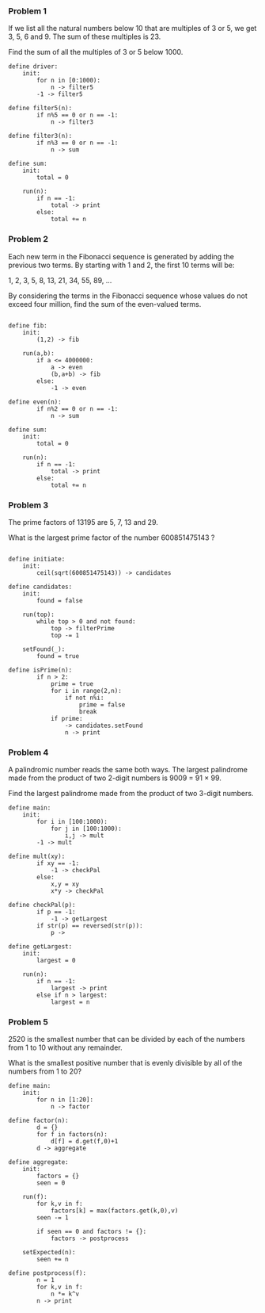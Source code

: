 
### Problem 1

If we list all the natural numbers below 10 that are multiples of 3 or 5, we get 3, 5, 6 and 9. The sum of these multiples is 23.

Find the sum of all the multiples of 3 or 5 below 1000.

```
define driver:
    init:
        for n in [0:1000):
            n -> filter5
        -1 -> filter5

define filter5(n):
        if n%5 == 0 or n == -1:
            n -> filter3

define filter3(n):
        if n%3 == 0 or n == -1:
            n -> sum

define sum:
    init:
        total = 0
        
    run(n):
        if n == -1:
            total -> print
        else:
            total += n
```



### Problem 2

Each new term in the Fibonacci sequence is generated by adding the previous two terms. By starting with 1 and 2, the first 10 terms will be:

1, 2, 3, 5, 8, 13, 21, 34, 55, 89, ...

By considering the terms in the Fibonacci sequence whose values do not exceed four million, find the sum of the even-valued terms.

```

define fib:
    init:
        (1,2) -> fib
        
    run(a,b):
        if a <= 4000000:
            a -> even
            (b,a+b) -> fib
        else:
            -1 -> even

define even(n):
        if n%2 == 0 or n == -1:
            n -> sum

define sum:
    init:
        total = 0
        
    run(n):
        if n == -1:
            total -> print
        else:
            total += n

```

### Problem 3

The prime factors of 13195 are 5, 7, 13 and 29.

What is the largest prime factor of the number 600851475143 ?

```

define initiate:
    init:
        ceil(sqrt(600851475143)) -> candidates

define candidates:
    init:
        found = false

    run(top):
        while top > 0 and not found:
            top -> filterPrime
            top -= 1

    setFound(_):
        found = true

define isPrime(n):
        if n > 2:
            prime = true
            for i in range(2,n):
                if not n%i:
                    prime = false
                    break
            if prime:
                -> candidates.setFound
                n -> print

```


### Problem 4

A palindromic number reads the same both ways. The largest palindrome made from the product of two 2-digit numbers is 9009 = 91 × 99.

Find the largest palindrome made from the product of two 3-digit numbers.
```
define main:
    init:
        for i in [100:1000):
            for j in [100:1000):
                i,j -> mult
        -1 -> mult

define mult(xy):
        if xy == -1:
            -1 -> checkPal
        else:
            x,y = xy
            x*y -> checkPal

define checkPal(p):
        if p == -1:
            -1 -> getLargest
        if str(p) == reversed(str(p)):
            p -> 

define getLargest:
    init:
        largest = 0
    
    run(n):
        if n == -1:
            largest -> print
        else if n > largest:
            largest = n
```


### Problem 5

2520 is the smallest number that can be divided by each of the numbers from 1 to 10 without any remainder.

What is the smallest positive number that is evenly divisible by all of the numbers from 1 to 20?

```
define main:
    init:
        for n in [1:20]:
            n -> factor

define factor(n):
        d = {}
        for f in factors(n):
            d[f] = d.get(f,0)+1
        d -> aggregate        

define aggregate:
    init:
        factors = {}
        seen = 0

    run(f):
        for k,v in f:
            factors[k] = max(factors.get(k,0),v)
        seen -= 1

        if seen == 0 and factors != {}:
            factors -> postprocess

    setExpected(n):
        seen += n

define postprocess(f):
        n = 1
        for k,v in f:
            n *= k^v
        n -> print
```
